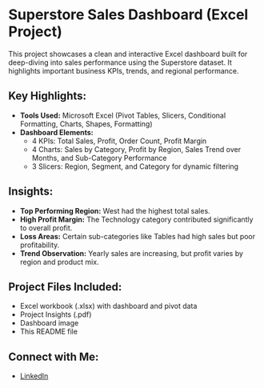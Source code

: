 
# Superstore Sales Dashboard (Excel Project)

This project showcases a clean and interactive Excel dashboard built for deep-diving into sales performance using the Superstore dataset. It highlights important business KPIs, trends, and regional performance.

## Key Highlights:

- **Tools Used:** Microsoft Excel (Pivot Tables, Slicers, Conditional Formatting, Charts, Shapes, Formatting)
- **Dashboard Elements:**
  - 4 KPIs: Total Sales, Profit, Order Count, Profit Margin
  - 4 Charts: Sales by Category, Profit by Region, Sales Trend over Months, and Sub-Category Performance
  - 3 Slicers: Region, Segment, and Category for dynamic filtering

## Insights:
- **Top Performing Region:** West had the highest total sales.
- **High Profit Margin:** The Technology category contributed significantly to overall profit.
- **Loss Areas:** Certain sub-categories like Tables had high sales but poor profitability.
- **Trend Observation:** Yearly sales are increasing, but profit varies by region and product mix.

## Project Files Included:
- Excel workbook (.xlsx) with dashboard and pivot data
- Project Insights (.pdf)
- Dashboard image
- This README file

## Connect with Me:
- [LinkedIn](https://www.linkedin.com/in/prashanthnaik7)
